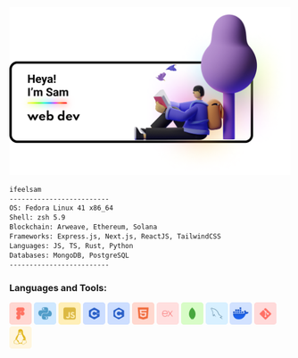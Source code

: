 ![alt text](https://github.com/ifeelsam/ifeelsam/blob/main/public/gitpng.png)

<!-- </div> -->
<!-- <h2>🌱 Currently learning Web3</h2>  -->
<!-- <h2>💬 Ask me about C++</h2> -->

<!-- <a href="https://mail.google.com/mail/u/0/#inbox?compose=DmwnWrRsqXhjKCKTxkXFqZqbxQtVGKPwdTDFVpRZdqdQjDdpPfSfQVRRwXPpxxpkMJDTDvPTPmNL"> -->
<!--   <img src="https://img.shields.io/badge/-Gmail-%23333?style=for-the-badge&logo=gmail&logoColor=white" alt="Gmail Email Link" /> -->
<!-- </a> -->

<!-- </div><h3 align="left">Connect with me:</h3> -->
<!-- <p align="left"> -->
<!-- <a href="https://www.x.com/ifeelsam" target="blank"><img align="center" src="https://github.com/ifeelsam/ifeelsam/blob/main/public/icons/x.png" alt="ifeelsam" height="40u" width="40" /></a> -->
<!-- </p> -->

```bash
ifeelsam
-------------------------
OS: Fedora Linux 41 x86_64
Shell: zsh 5.9
Blockchain: Arweave, Ethereum, Solana
Frameworks: Express.js, Next.js, ReactJS, TailwindCSS
Languages: JS, TS, Rust, Python
Databases: MongoDB, PostgreSQL
-------------------------
```

<h3 align="left">Languages and Tools:</h3>
<p align="left">
<img src="https://github.com/ifeelsam/ifeelsam/blob/main/public/icons/figma.png" alt="figma" width="40" height="40"/>
<img src="https://github.com/ifeelsam/ifeelsam/blob/main/public/icons/py.png" alt="python" width="40" height="40"/>
<img src="https://github.com/ifeelsam/ifeelsam/blob/main/public/icons/js.png" alt="Javascript" width="40" height="40"/>
<img src="https://github.com/ifeelsam/ifeelsam/blob/main/public/icons/c++.png" alt="cpp" width="40" height="40"/>
<img src="https://github.com/ifeelsam/ifeelsam/blob/main/public/icons/C.png" alt="C" width="40" height="40"/>
<img src="https://github.com/ifeelsam/ifeelsam/blob/main/public/icons/html.png" alt="HTML" width="40" height="40"/>
<img src="https://github.com/ifeelsam/ifeelsam/blob/main/public/icons/express.png" alt="express
" width="40" height="40"/>
<img src="https://github.com/ifeelsam/ifeelsam/blob/main/public/icons/mongo.png" alt="Mongodb" width="40" height="40"/>
<img src="https://github.com/ifeelsam/ifeelsam/blob/main/public/icons/mysql.png" alt="Mysql" width="40" height="40"/>
<img src="https://github.com/ifeelsam/ifeelsam/blob/main/public/icons/docker.png" alt="Docker" width="40" height="40"/>
<img src="https://github.com/ifeelsam/ifeelsam/blob/main/public/icons/git.png" alt="Git" width="40" height="40"/>
<img src="https://github.com/ifeelsam/ifeelsam/blob/main/public/icons/linux.png" alt="Linux" width="40" height="40"/>
</p>

